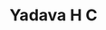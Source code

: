 ---
layout: member
title: Yadava H C 
featured_image: /images/pratibha_page/yadva.png
more: true 
type: Student
media:  
  email: mailto:yadavahc333@gmail.com
  linkedin: false
  instagram: https://www.instagram.com/yadava_h_c/        
quote:   “EDUCATION is not preparation for life, EDUCATION is life itself.”
about: Hi everyone! I'm Yadava H C from Bengaluru, Karnataka. I have completed my 10th in MMVS School (97.12%) and 12th in kumarans College (95%). Currently, I'm joining engineering which was my dream as a child. I got information about Kiran foundation through Google and joined when I was studying 11th. It's not just a foundation, but a family with encouraging, inspiring people. Kiran foundation monthly meeting makes everyone connected and it feels like a family. I can proudly say that I'm the member of this beautiful family.
---